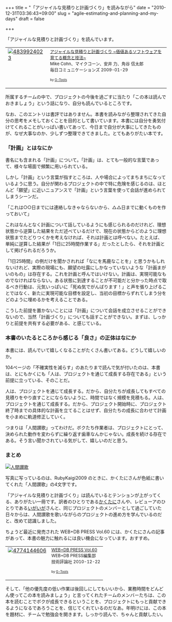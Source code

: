 +++
title = "「アジャイルな見積りと計画づくり」を読みながら"
date = "2010-12-31T03:36:43+09:00"
slug = "agile-estimating-and-planning-and-my-days"
draft = false

+++

<p>「アジャイルな見積りと計画づくり」を読んでいます。</p>
<table  border="0" cellpadding="5">
<tr>
<td valign="top"><a href="http://www.amazon.co.jp/%E3%82%A2%E3%82%B8%E3%83%A3%E3%82%A4%E3%83%AB%E3%81%AA%E8%A6%8B%E7%A9%8D%E3%82%8A%E3%81%A8%E8%A8%88%E7%94%BB%E3%81%A5%E3%81%8F%E3%82%8A-%7E%E4%BE%A1%E5%80%A4%E3%81%82%E3%82%8B%E3%82%BD%E3%83%95%E3%83%88%E3%82%A6%E3%82%A7%E3%82%A2%E3%82%92%E8%82%B2%E3%81%A6%E3%82%8B%E6%A6%82%E5%BF%B5%E3%81%A8%E6%8A%80%E6%B3%95%7E-Mike-Cohn/dp/4839924023%3FSubscriptionId%3D15SMZCTB9V8NGR2TW082%26tag%3Djune29-22%26linkCode%3Dxm2%26camp%3D2025%26creative%3D165953%26creativeASIN%3D4839924023" target="_top"><img src="http://ecx.images-amazon.com/images/I/51A8BTrHYxL._SL160_.jpg" border="0" alt="4839924023" /></a></td>
<td valign="top"><font size="-1"><a href="http://www.amazon.co.jp/%E3%82%A2%E3%82%B8%E3%83%A3%E3%82%A4%E3%83%AB%E3%81%AA%E8%A6%8B%E7%A9%8D%E3%82%8A%E3%81%A8%E8%A8%88%E7%94%BB%E3%81%A5%E3%81%8F%E3%82%8A-%7E%E4%BE%A1%E5%80%A4%E3%81%82%E3%82%8B%E3%82%BD%E3%83%95%E3%83%88%E3%82%A6%E3%82%A7%E3%82%A2%E3%82%92%E8%82%B2%E3%81%A6%E3%82%8B%E6%A6%82%E5%BF%B5%E3%81%A8%E6%8A%80%E6%B3%95%7E-Mike-Cohn/dp/4839924023%3FSubscriptionId%3D15SMZCTB9V8NGR2TW082%26tag%3Djune29-22%26linkCode%3Dxm2%26camp%3D2025%26creative%3D165953%26creativeASIN%3D4839924023" target="_top">アジャイルな見積りと計画づくり ~価値あるソフトウェアを育てる概念と技法~</a><img src="http://www.assoc-amazon.jp/e/ir?t=june29-22&#038;l=ur2&#038;o=9" style="border: none;" alt="" /><br />Mike Cohn、マイクコーン、安井 力、角谷 信太郎<br />毎日コミュニケーションズ  2009-01-29</p>
<p></font><font size="-2">by <a href="http://www.goodpic.com/mt/aws/index.html" >G-Tools</a></font></td>
</tr>
</table>
<p>所属するチームの中で、プロジェクトの今後を過ごすに当たり「この本は読んでおきましょう」という話になり、自分も読んでいるところです。</p>
<p>なお、このエントリは書評ではありません。本書を読みながら整理されてきた自分の思考をメモしておくことを目的として書いています。本書には自分を勇気付けてくれることがいっぱい書いてあって、今日まで自分が大事にしてきたものが、なぜ大事なのか、少しずつ整理できてきました。とてもありがたい本です。</p>
<h3>「計画」とはなにか</h3>
<p>書名にも含まれる「計画」について。「計画」は、とても一般的な言葉であって、様々な場面で頻繁に用いられている。</p>
<p>しかし「計画」という言葉が指すところは、人や場合によってまちまちになっているように思う。自分が関わるプロジェクトの中で特に危険を感じるのは、ほとんど「願望」に近いニュアンスで「計画」という言葉を使って会話が進められてしまうシーンだ。</p>
<p>「これは○○日までには連絡しなきゃならないから、△△日までに動くものを作っておいて」</p>
<p>これはなんとなく計画について話しているようにも感じられるのだけれど、理想状態から逆算した結果をただ述べているだけで、現在の状態からどのように理想状態までたどりつくかを考えなければ、それは計画とは呼べない。たとえば、単純に逆算した結果が「1日に25時間作業する」だったとしたら、それを計画として掲げられるだろうか。</p>
<p>「1日25時間」の例だけを聞かされれば「なにを馬鹿なことを」と思うかもしれないけれど、実際の現場にも、願望の吐露にしかなっていないような「計画まがいのもの」は存在する。これを計画と呼んではいけない。計画は、実現可能なものでなければならない。ある状態に到達することが不可能だと分かった時点で取るべき行動は、元気いっぱいに「死ぬ気でがんばります！」と声を張り上げることではなく、新たに実現可能な目標を設定し、当初の目標からずれてしまう分をどのように埋めるかを考えることである。</p>
<p>こうした前提を置かないことには「計画」について会話を成立させることができないので、当然「計画づくり」についても話すことができない。まずは、しっかりと前提を共有する必要がある、と感じている。</p>
<h3>本書のいたるところから感じる「良さ」の正体はなにか</h3>
<p>本書には、読んでいて嬉しくなることがたくさん書いてある。どうして嬉しいのか。</p>
<p>104ページの「不確実性を減らす」のあたりまで読んで気が付いたのは、本書は、とにもかくにも「人は、プロジェクトを通じて成長する存在である」という前提に立っている、そのことだ。</p>
<p>人は、プロジェクトを通じて成長する。だから、自分たちが成長してもすべての見積りをやり直すことにならないように、時間ではなく規模を見積もる。人は、プロジェクトを通じて成長する。だから、プロジェクト開始時に、プロジェクト終了時までの具体的な計画を立てることはせず、自分たちの成長に合わせて計画を小まめに軌道修正していく。</p>
<p>つまりは「人間讃歌」ってわけだ。ボクたち作業者は、プロジェクトにとって、決められた動作を変わらずに繰り返す歯車なんかじゃない。成長を続ける存在である。そう言い聞かされている気がして、嬉しいのだと思う。</p>
<h3>まとめ</h3>
<p><a href="http://www.flickr.com/photos/june29/5306719625/" title="人間讃歌 by june29, on Flickr"><img src="http://farm6.static.flickr.com/5082/5306719625_2e726aeb7d.jpg" alt="人間讃歌" /></a></p>
<p>写真に写っているのは、RubyKaigi2009 のときに、かくたにさんが色紙に書いてくれた「人間讃歌」の4文字です。</p>
<p>「アジャイルな見積りと計画づくり」は読んでいるとテンションが上がってくる、ありがたい一冊です。訳者のひとりである<a href="http://kakutani.com/" title="角谷HTML化計画">かくたに</a>さんや、レビューアのひとりである<a href="http://igarashikuniaki.net/tdiary/" title="igaiga diary">いがいが</a>さんと、同じプロジェクトのメンバーとして過ごしていた日々からは、人間讃歌を歌いながらのプロジェクトの進め方を学んでいるのだと、改めて認識しました。</p>
<p>ちょうど最近に発売された WEB+DB PRESS Vol.60 には、かくたにさんの記事があって、本書の魅力に触れるには良い機会になっています。おすすめ。</p>
<table  border="0" cellpadding="5">
<tr>
<td valign="top"><a href="http://www.amazon.co.jp/WEB-DB-PRESS-Vol-60-PRESS%E7%B7%A8%E9%9B%86%E9%83%A8/dp/4774144606%3FSubscriptionId%3D15SMZCTB9V8NGR2TW082%26tag%3Djune29-22%26linkCode%3Dxm2%26camp%3D2025%26creative%3D165953%26creativeASIN%3D4774144606" target="_top"><img src="http://ecx.images-amazon.com/images/I/61jdA5pc57L._SL160_.jpg" border="0" alt="4774144606" /></a></td>
<td valign="top"><font size="-1"><a href="http://www.amazon.co.jp/WEB-DB-PRESS-Vol-60-PRESS%E7%B7%A8%E9%9B%86%E9%83%A8/dp/4774144606%3FSubscriptionId%3D15SMZCTB9V8NGR2TW082%26tag%3Djune29-22%26linkCode%3Dxm2%26camp%3D2025%26creative%3D165953%26creativeASIN%3D4774144606" target="_top">WEB+DB PRESS Vol.60</a><img src="http://www.assoc-amazon.jp/e/ir?t=june29-22&#038;l=ur2&#038;o=9" style="border: none;" alt="" /><br />WEB+DB PRESS編集部 <br />技術評論社  2010-12-22</p>
<p></font><font size="-2">by <a href="http://www.goodpic.com/mt/aws/index.html" >G-Tools</a></font></td>
</tr>
</table>
<p>そして、「他の優先度の低い作業は後回しにしてもいいから、業務時間をどんどん使ってこの本を読みましょう」と言ってくれたチームのメンバーたちは、この本を読むことでボクが成長できるということを、プロジェクトにもっと貢献できるようになるであろうことを、信じてくれているのだなあ。年明けには、この本を題材に、チームで勉強会を開きます。しっかり読んで、ちゃんと貢献したい。</p>
